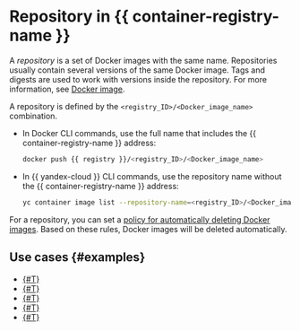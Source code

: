 # Repository in {{ container-registry-name }}

A _repository_ is a set of Docker images with the same name. Repositories usually contain several versions of the same Docker image. Tags and digests are used to work with versions inside the repository. For more information, see [Docker image](docker-image.md).

A repository is defined by the `<registry_ID>/<Docker_image_name>` combination.

* In Docker CLI commands, use the full name that includes the {{ container-registry-name }} address:

  ```bash
  docker push {{ registry }}/<registry_ID>/<Docker_image_name>
  ```

* In {{ yandex-cloud }} CLI commands, use the repository name without the {{ container-registry-name }} address:

  ```bash
  yc container image list --repository-name=<registry_ID>/<Docker_image_name>
  ```

For a repository, you can set a [policy for automatically deleting Docker images](lifecycle-policy.md). Based on these rules, Docker images will be deleted automatically.

## Use cases {#examples}

* [{#T}](../tutorials/run-docker-on-vm/index.md)
* [{#T}](../tutorials/sign-cr-with-cosign.md)
* [{#T}](../tutorials/fault-tolerance.md)
* [{#T}](../tutorials/grpc-node.md)
* [{#T}](../tutorials/deploy-app-container.md)
